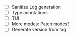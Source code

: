 - [ ] Sanitize Log generation
- [ ] Type annotations
- [ ] TUI
- [ ] More modes: Patch modes?
- [ ] Generate version from tag
